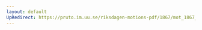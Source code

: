 ```yaml
---
layout: default
UpRedirect: https://pruto.im.uu.se/riksdagen-motions-pdf/1867/mot_1867__ak__65/mot_1867__ak__65-002.pdf
---
```

